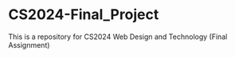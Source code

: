 # CS2024-Final_Project

This is a repository for CS2024 Web Design and Technology (Final Assignment)
